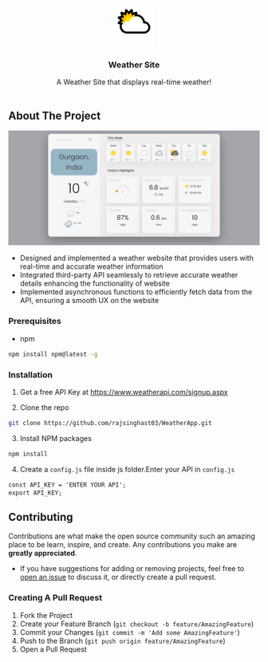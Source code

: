 <br/>
<p align="center">
  <a href="https://github.com/rajsinghast03/WeatherApp">
    <img src="./SVG/emoji_image.png" alt="Logo" width="80" height="80">
  </a>

  <h3 align="center">Weather Site</h3>

  <p align="center">
    A Weather Site that displays real-time weather!
    <br/>
    <br/>
  </p>
</p>



## About The Project

![Screen Shot](./SVG/preview.png)

 * Designed and implemented a weather website that provides users with real-time and accurate weather information
 * Integrated third-party API seamlessly to retrieve accurate weather details enhancing the functionality of website
 * Implemented asynchronous functions to efficiently fetch data from the API, ensuring a smooth UX on the website


### Prerequisites



* npm

```sh
npm install npm@latest -g
```

### Installation

1. Get a free API Key at https://www.weatherapi.com/signup.aspx

2. Clone the repo

```sh
git clone https://github.com/rajsinghast03/WeatherApp.git
```

3. Install NPM packages

```sh
npm install
```

4. Create a `config.js` file inside js folder.Enter your API in `config.js`

```JS
const API_KEY = 'ENTER YOUR API';
export API_KEY;
`````


## Contributing

Contributions are what make the open source community such an amazing place to be learn, inspire, and create. Any contributions you make are **greatly appreciated**.
* If you have suggestions for adding or removing projects, feel free to [open an issue](https://github.com/rajsinghast03/moviesHub/issues/new) to discuss it, or directly create a pull request.

### Creating A Pull Request

1. Fork the Project
2. Create your Feature Branch (`git checkout -b feature/AmazingFeature`)
3. Commit your Changes (`git commit -m 'Add some AmazingFeature'`)
4. Push to the Branch (`git push origin feature/AmazingFeature`)
5. Open a Pull Request


